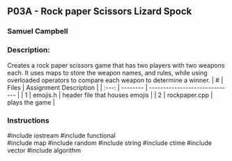## P03A -  Rock paper Scissors Lizard Spock
### Samuel Campbell
### Description:

Creates a rock paper scissors game that has two players with two weapons each. It uses maps to store the weapon names, and rules, while using overloaded operators to compare each weapon to determine a winner.
|   #   | Files    | Assignment Description         |
| :---: | -------- | ------------------------------ |
|   1   | emojis.h | header file that houses emojis |
|   2   | rockpaper.cpp     | plays the game                 |

### Instructions

#include iostream
#include functional  
#include map
#include random
#include string
#include ctime
#include vector
#include algorithm
